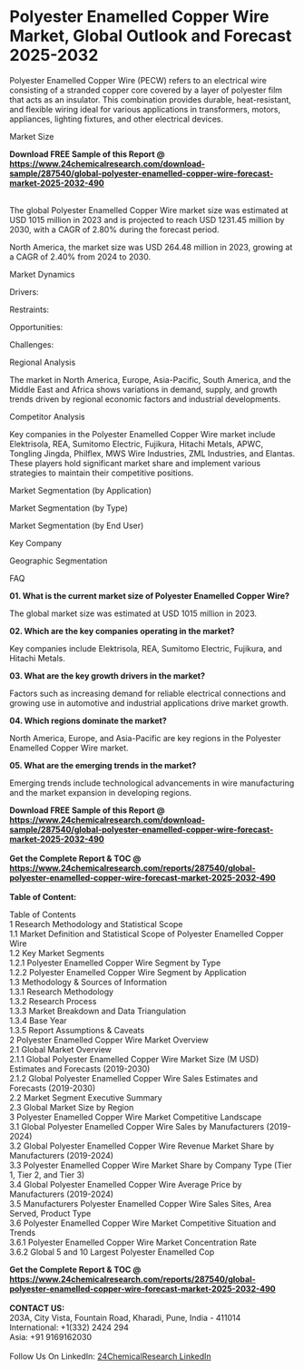 <h1>Polyester Enamelled Copper Wire Market, Global Outlook and Forecast 2025-2032</h1><p>Polyester Enamelled Copper Wire (PECW) refers to an electrical wire consisting of a stranded copper core covered by a layer of polyester film that acts as an insulator. This combination provides durable, heat-resistant, and flexible wiring ideal for various applications in transformers, motors, appliances, lighting fixtures, and other electrical devices.</p><p>
Market Size</p><p>
</p><div><b>Download FREE Sample of this Report @ 
            <a href="https://www.24chemicalresearch.com/download-sample/287540/global-polyester-enamelled-copper-wire-forecast-market-2025-2032-490">
            https://www.24chemicalresearch.com/download-sample/287540/global-polyester-enamelled-copper-wire-forecast-market-2025-2032-490</a></b></div><br><p>The global Polyester Enamelled Copper Wire market size was estimated at USD 1015 million in 2023 and is projected to reach USD 1231.45 million by 2030, with a CAGR of 2.80% during the forecast period. </p><p>
</p><p>North America, the market size was USD 264.48 million in 2023, growing at a CAGR of 2.40% from 2024 to 2030.</p><p>
Market Dynamics</p><p>
Drivers:</p><p>
</p><p>
Restraints:</p><p>
</p><p>
Opportunities:</p><p>
</p><p>
Challenges:</p><p>
</p><p>
Regional Analysis</p><p>
</p><p>The market in North America, Europe, Asia-Pacific, South America, and the Middle East and Africa shows variations in demand, supply, and growth trends driven by regional economic factors and industrial developments.</p><p>
Competitor Analysis</p><p>
</p><p>Key companies in the Polyester Enamelled Copper Wire market include Elektrisola, REA, Sumitomo Electric, Fujikura, Hitachi Metals, APWC, Tongling Jingda, Philflex, MWS Wire Industries, ZML Industries, and Elantas. These players hold significant market share and implement various strategies to maintain their competitive positions.</p><p>
Market Segmentation (by Application)</p><p>
</p><p>
Market Segmentation (by Type)</p><p>
</p><p>
Market Segmentation (by End User)</p><p>
</p><p>
Key Company</p><p>
</p><p>
Geographic Segmentation</p><p>
</p><p>
FAQ </p><p>
<strong>01. What is the current market size of Polyester Enamelled Copper Wire?</strong></p><p>
</p><p>The global market size was estimated at USD 1015 million in 2023.</p><p>
<strong>02. Which are the key companies operating in the market?</strong></p><p>
</p><p>Key companies include Elektrisola, REA, Sumitomo Electric, Fujikura, and Hitachi Metals.</p><p>
<strong>03. What are the key growth drivers in the market?</strong></p><p>
</p><p>Factors such as increasing demand for reliable electrical connections and growing use in automotive and industrial applications drive market growth.</p><p>
<strong>04. Which regions dominate the market?</strong></p><p>
</p><p>North America, Europe, and Asia-Pacific are key regions in the Polyester Enamelled Copper Wire market.</p><p>
<strong>05. What are the emerging trends in the market?</strong></p><p>
</p><p>Emerging trends include technological advancements in wire manufacturing and the market expansion in developing regions.</p><div><b>Download FREE Sample of this Report @ 
            <a href="https://www.24chemicalresearch.com/download-sample/287540/global-polyester-enamelled-copper-wire-forecast-market-2025-2032-490">
            https://www.24chemicalresearch.com/download-sample/287540/global-polyester-enamelled-copper-wire-forecast-market-2025-2032-490</a></b></div><br><div><b>Get the Complete Report & TOC @ 
            <a href="https://www.24chemicalresearch.com/reports/287540/global-polyester-enamelled-copper-wire-forecast-market-2025-2032-490">
            https://www.24chemicalresearch.com/reports/287540/global-polyester-enamelled-copper-wire-forecast-market-2025-2032-490</a></b></div><br>
            <b>Table of Content:</b><p>Table of Contents<br />
1 Research Methodology and Statistical Scope<br />
1.1 Market Definition and Statistical Scope of Polyester Enamelled Copper Wire<br />
1.2 Key Market Segments<br />
1.2.1 Polyester Enamelled Copper Wire Segment by Type<br />
1.2.2 Polyester Enamelled Copper Wire Segment by Application<br />
1.3 Methodology & Sources of Information<br />
1.3.1 Research Methodology<br />
1.3.2 Research Process<br />
1.3.3 Market Breakdown and Data Triangulation<br />
1.3.4 Base Year<br />
1.3.5 Report Assumptions & Caveats<br />
2 Polyester Enamelled Copper Wire Market Overview<br />
2.1 Global Market Overview<br />
2.1.1 Global Polyester Enamelled Copper Wire Market Size (M USD) Estimates and Forecasts (2019-2030)<br />
2.1.2 Global Polyester Enamelled Copper Wire Sales Estimates and Forecasts (2019-2030)<br />
2.2 Market Segment Executive Summary<br />
2.3 Global Market Size by Region<br />
3 Polyester Enamelled Copper Wire Market Competitive Landscape<br />
3.1 Global Polyester Enamelled Copper Wire Sales by Manufacturers (2019-2024)<br />
3.2 Global Polyester Enamelled Copper Wire Revenue Market Share by Manufacturers (2019-2024)<br />
3.3 Polyester Enamelled Copper Wire Market Share by Company Type (Tier 1, Tier 2, and Tier 3)<br />
3.4 Global Polyester Enamelled Copper Wire Average Price by Manufacturers (2019-2024)<br />
3.5 Manufacturers Polyester Enamelled Copper Wire Sales Sites, Area Served, Product Type<br />
3.6 Polyester Enamelled Copper Wire Market Competitive Situation and Trends<br />
3.6.1 Polyester Enamelled Copper Wire Market Concentration Rate<br />
3.6.2 Global 5 and 10 Largest Polyester Enamelled Cop</p><div><b>Get the Complete Report & TOC @ 
            <a href="https://www.24chemicalresearch.com/reports/287540/global-polyester-enamelled-copper-wire-forecast-market-2025-2032-490">
            https://www.24chemicalresearch.com/reports/287540/global-polyester-enamelled-copper-wire-forecast-market-2025-2032-490</a></b></div><br><b>CONTACT US:</b><br>
            203A, City Vista, Fountain Road, Kharadi, Pune, India - 411014<br>
            International: +1(332) 2424 294<br>
            Asia: +91 9169162030 <br><br>
            Follow Us On LinkedIn: <a href="https://www.linkedin.com/company/24chemicalresearch/">24ChemicalResearch LinkedIn</a>